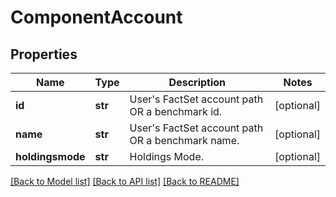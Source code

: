 # ComponentAccount


## Properties
Name | Type | Description | Notes
------------ | ------------- | ------------- | -------------
**id** | **str** | User&#39;s FactSet account path OR a benchmark id. | [optional] 
**name** | **str** | User&#39;s FactSet account path OR a benchmark name. | [optional] 
**holdingsmode** | **str** | Holdings Mode. | [optional] 

[[Back to Model list]](../README.md#documentation-for-models) [[Back to API list]](../README.md#documentation-for-api-endpoints) [[Back to README]](../README.md)


